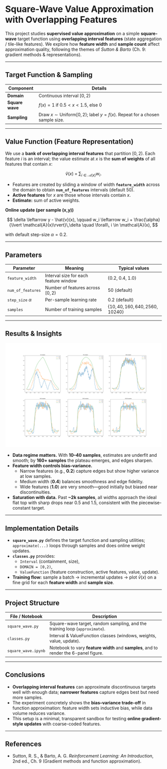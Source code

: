 # **Square-Wave Value Approximation with Overlapping Features**

This project studies **supervised value approximation** on a simple **square-wave** target function using **overlapping interval features** (state aggregation / tile-like features). We explore how **feature width** and **sample count** affect approximation quality, following the themes of *Sutton & Barto* (Ch. 9: gradient methods & representations).

---

## **Target Function & Sampling**

| Component       | Details                                                                                |
| --------------- |----------------------------------------------------------------------------------------|
| **Domain**      | Continuous interval $[0, 2)$                                                            |
| **Square wave** | $f(x) = 1$ if $0.5 < x < 1.5$, else $0$                                                |
| **Sampling**    | Draw $x \sim \mathrm{Uniform}[0,2)$; label $y = f(x)$. Repeat for a chosen sample size.|

---

## **Value Function (Feature Representation)**

We use a **bank of overlapping interval features** that partition $[0,2)$. Each feature $i$ is an interval; the value estimate at $x$ is the **sum of weights** of all features that contain $x$:

$$
\hat{v}(x) \;=\; \sum_{i \in \mathcal{A}(x)} w_i .
$$

- Features are created by sliding a window of width **`feature_width`** across the domain to obtain **`num_of_features`** intervals (default 50).
- **Active features** for $x$ are those whose intervals contain $x$.
- **Estimate:** sum of active weights.

**Online update (per sample (x,y))**

$$
\delta \leftarrow y - \hat{v}(x), \qquad
w_i \leftarrow w_i + \frac{\alpha}{\lvert \mathcal{A}(x)\rvert}\,\delta \quad \forall\, i \in \mathcal{A}(x),
$$

with default step-size $\alpha = 0.2$.

---

## **Parameters**

| Parameter            | Meaning                               | Typical values                    |
|----------------------|---------------------------------------|-----------------------------------|
| `feature_width`      | Interval size for each feature window | $\{0.2,\;0.4,\;1.0\}$             |
| `num_of_features`    | Number of features across $[0,2)$     | 50 (default)                      |
| `step_size` $\alpha$ | Per-sample learning rate              | 0.2 (default)                     |
| `samples`            | Number of training samples            | $\{10,\,40,\,160,\,640,\,2560,\,10240\}$ |

---

## **Results & Insights**

<img src="generated_images/figure_9_8.png" alt="Square-wave approximation across sample sizes and feature widths" width="900">

- **Data regime matters.** With **10–40 samples**, estimates are underfit and smooth; by **160+ samples** the plateau emerges, and edges sharpen.
- **Feature width controls bias–variance.**
  - Narrow features (e.g., **0.2**) capture edges but show higher variance at low samples.
  - Medium width (**0.4**) balances smoothness and edge fidelity.
  - Wide features (**1.0**) are very smooth—good initially but biased near discontinuities.
- **Saturation with data.** Past **~2k samples**, all widths approach the ideal flat top with sharp drops near 0.5 and 1.5, consistent with the piecewise-constant target.

---

## **Implementation Details**

- **`square_wave.py`** defines the target function and sampling utilities; `approximate(...)` loops through samples and does online weight updates.
- **`classes.py`** provides:
  - `Interval` (containment, size),
  - `DOMAIN = [0,2)`,
  - `ValueFunction` (feature construction, active features, value, update).
- **Training flow:** sample a batch → incremental updates → plot $\hat{v}(x)$ on a fine grid for each **feature width** and **sample size**.

---

## **Project Structure**

| File / Notebook         | Description                                                                           |
|-------------------------|---------------------------------------------------------------------------------------|
| `square_wave.py`        | Square-wave target, random sampling, and the training loop (`approximate`).           |
| `classes.py`            | Interval & ValueFunction classes (windows, weights, value, update).                   |
| `square_wave.ipynb`     | Notebook to vary **feature width** and **samples**, and to render the 6-panel figure. |

---

## **Conclusions**

- **Overlapping interval features** can approximate discontinuous targets well with enough data; **narrower features** capture edges best but need more samples.
- The experiment concretely shows the **bias–variance trade-off** in function approximation: feature width sets inductive bias, while data volume reduces variance.
- This setup is a minimal, transparent sandbox for testing **online gradient-style updates** with coarse-coded features.

---

## **References**

- Sutton, R. S., & Barto, A. G. *Reinforcement Learning: An Introduction*, 2nd ed., Ch. 9 (Gradient methods and function approximation).
